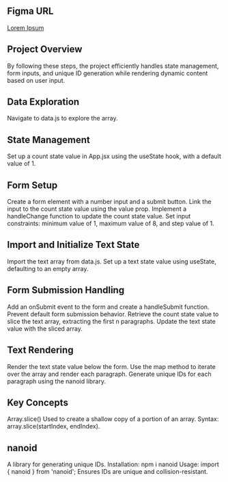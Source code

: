 ## Figma URL

[Lorem Ipsum](https://www.figma.com/file/JRDDc3aN6uiBS3yvjbkk0s/Lorem-ipsum?node-id=0%3A1&t=cLtQmBowNmb4V0jP-1)

## Project Overview

By following these steps, the project efficiently handles state management, form inputs, and unique ID generation while rendering dynamic content based on user input.

## Data Exploration

Navigate to data.js to explore the array.

## State Management

Set up a count state value in App.jsx using the useState hook, with a default value of 1.

## Form Setup

Create a form element with a number input and a submit button.
Link the input to the count state value using the value prop.
Implement a handleChange function to update the count state value.
Set input constraints: minimum value of 1, maximum value of 8, and step value of 1.

## Import and Initialize Text State

Import the text array from data.js.
Set up a text state value using useState, defaulting to an empty array.

## Form Submission Handling

Add an onSubmit event to the form and create a handleSubmit function.
Prevent default form submission behavior.
Retrieve the count state value to slice the text array, extracting the first n paragraphs.
Update the text state value with the sliced array.

## Text Rendering

Render the text state value below the form.
Use the map method to iterate over the array and render each paragraph.
Generate unique IDs for each paragraph using the nanoid library.

## Key Concepts

Array.slice()
Used to create a shallow copy of a portion of an array.
Syntax: array.slice(startIndex, endIndex).

## nanoid

A library for generating unique IDs.
Installation: npm i nanoid
Usage: import { nanoid } from 'nanoid';
Ensures IDs are unique and collision-resistant.
